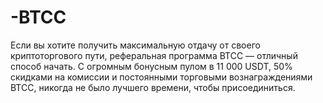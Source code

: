 # -BTCC
Если вы хотите получить максимальную отдачу от своего криптоторгового пути, реферальная программа BTCC — отличный способ начать. С огромным бонусным пулом в 11 000 USDT, 50% скидками на комиссии и постоянными торговыми вознаграждениями BTCC, никогда не было лучшего времени, чтобы присоединиться.
